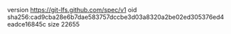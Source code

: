 version https://git-lfs.github.com/spec/v1
oid sha256:cad9cba28e6b7dae583757dccbe3d03a8320a2be02ed305376ed4eadce16845c
size 22655
